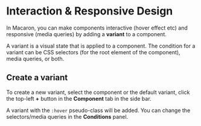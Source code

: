 # Interaction & Responsive Design

In Macaron, you can make components interactive (hover effect etc) and responsive (media queries) by adding a **variant** to a component.

A variant is a visual state that is applied to a component. The condition for a variant can be CSS selectors (for the root element of the component), media queries, or both.

## Create a variant

To create a new variant, select the component or the default variant, click the top-left **+** button in the **Component** tab in the side bar.

A variant with the `:hover` pseudo-class will be added. You can change the selectors/media queries in the **Conditions** panel.

<img srcset="./images/create-variant.png 2x" />
